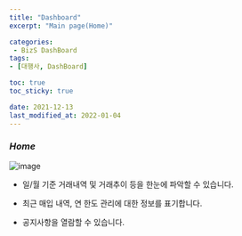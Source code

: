 ```yaml
---
title: "Dashboard"
excerpt: "Main page(Home)"

categories: 
 - BizS DashBoard
tags:
- [대행사, DashBoard]

toc: true
toc_sticky: true

date: 2021-12-13
last_modified_at: 2022-01-04
---
```

### *Home*
![image](https://user-images.githubusercontent.com/95394003/145782416-b20f8a59-b46f-4cbd-8b81-151b089f9c9d.jpeg)
<br>


- 일/월 기준 거래내역 및 거래추이 등을 한눈에 파악할 수 있습니다.

- 최근 매입 내역, 연 한도 관리에 대한 정보를 표기합니다.

- 공지사항을 열람할 수 있습니다.
